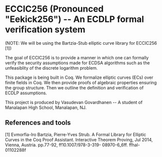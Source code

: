 # ECCIC256 (Pronounced "Eekick256") -- An ECDLP formal verification system

(NOTE: We will be using the Bartzia-Stub elliptic curve library for ECCIC256 [1])

The goal of ECCIC256 is to provide a manner in which one can formally verify the security assumptions made for ECDSA algorithms such as the unfeasiblity of the discrete logarithm problem.

This package is being built in Coq. We formalize elliptic curves (ECs) over finite fields in Coq. We then provide proofs of algebraic properties ensuring the group structure. Then we outline the definition and verification of ECDLP assumptions.

This project is produced by Vasudevan Govardhanen -- A student of Manalapan High School, Manalapan, NJ. 

## References and tools 
[1] Evmorfia-Iro Bartzia, Pierre-Yves Strub. A Formal Library for Elliptic Curves in the Coq Proof
Assistant. Interactive Theorem Proving, Jul 2014, Vienna, Austria. pp.77-92, ff10.1007/978-3-319-
08970-6_6ff. ffhal-01102288f

